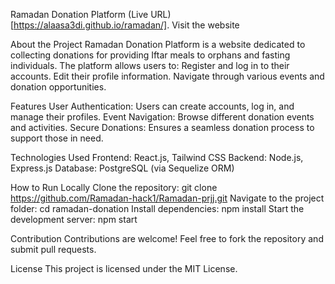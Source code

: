 Ramadan Donation Platform
(Live URL)[https://alaasa3di.github.io/ramadan/].
Visit the website

About the Project
Ramadan Donation Platform is a website dedicated to collecting donations for providing Iftar meals to orphans and fasting individuals. The platform allows users to:
Register and log in to their accounts.
Edit their profile information.
Navigate through various events and donation opportunities.

Features
User Authentication: Users can create accounts, log in, and manage their profiles.
Event Navigation: Browse different donation events and activities.
Secure Donations: Ensures a seamless donation process to support those in need.

Technologies Used
Frontend: React.js, Tailwind CSS
Backend: Node.js, Express.js
Database: PostgreSQL (via Sequelize ORM)

How to Run Locally
Clone the repository:
git clone https://github.com/Ramadan-hack1/Ramadan-prjj.git
Navigate to the project folder:
cd ramadan-donation
Install dependencies:
npm install
Start the development server:
npm start

Contribution
Contributions are welcome! Feel free to fork the repository and submit pull requests.

License
This project is licensed under the MIT License. 
